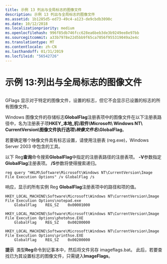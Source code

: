 ```yaml
---
title: 示例 13 列出与全局标志的图像文件
description: 示例 13 列出与全局标志的图像文件
ms.assetid: 1b1285d5-ed73-49c4-a123-de9cbdb3090c
ms.date: 10/12/2018
ms.localizationpriority: medium
ms.openlocfilehash: 996f85db746fcc628ea6beb3de3b9249ee8e97bb
ms.sourcegitcommit: a33b7978e22d5bb9f65ca7056f955319049a2e4c
ms.translationtype: MT
ms.contentlocale: zh-CN
ms.lasthandoff: 01/31/2019
ms.locfileid: "56542726"
---
```

# <a name="example-13-listing-image-files-with-global-flags"></a>示例 13:列出与全局标志的图像文件


## <span id="ddk_example_13___listing_image_files_with_global_flags_dtools"></span><span id="DDK_EXAMPLE_13___LISTING_IMAGE_FILES_WITH_GLOBAL_FLAGS_DTOOLS"></span>


GFlags 显示对于特定的图像文件，设置的标志，但它不会显示已设置的标志的所有图像文件。

Windows 图像文件的存储标志**GlobalFlag**注册表项中的图像文件在以下注册表路径中，名为注册表子项**HKEY\_本地\_机\\软件\\Microsoft\\ Windows NT\\ CurrentVersion\\图像文件执行选项\\*映像文件名*\\GlobalFlag**。

若要确定哪个映像文件具有标志设置，请使用注册表 (reg.exe)，Windows Server 2003 中包含的工具。

以下 Reg**查询**命令搜索**GlobalFlag**中指定的注册表路径的注册表项。 **-V**参数指定**GlobalFlag**注册表项。 **/S**参数将使得搜索递归。

```console
reg query "HKLM\Software\Microsoft\Windows NT\CurrentVersion\Image File Execution Options" /v GlobalFlag /s
```

响应，显示的所有实例 Reg **GlobalFlag**注册表项中的路径和项的值。

```console
HKEY_LOCAL_MACHINE\Software\Microsoft\Windows NT\CurrentVersion\Image File Execution Options\notepad.exe
    GlobalFlag    REG_SZ    0x00001000

HKEY_LOCAL_MACHINE\Software\Microsoft\Windows NT\CurrentVersion\Image File Execution Options\photohse.EXE
    GlobalFlag    REG_SZ    0x00200000

HKEY_LOCAL_MACHINE\Software\Microsoft\Windows NT\CurrentVersion\Image File Execution Options\printhse.EXE
    GlobalFlag    REG_SZ    0x00200000
```

**提示**  类型**Reg**命令到记事本中，然后将文件另存 imageflags.bat。 此后，若要查找已为其设置标志的图像文件，只需键入**ImageFlags**。

 

 

 





